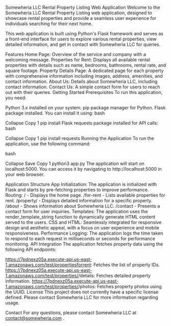 Somewheria LLC Rental Property Listing Web Application
Welcome to the Somewheria LLC Rental Property Listing web application, designed to showcase rental properties and provide a seamless user experience for individuals searching for their next home.

This web application is built using Python's Flask framework and serves as a front-end interface for users to explore various rental properties, view detailed information, and get in contact with Somewheria LLC for queries.

Features
Home Page: Overview of the service and company with a welcoming message.
Properties for Rent: Displays all available rental properties with details such as name, bedrooms, bathrooms, rental rate, and square footage.
Property Details Page: A dedicated page for each property with comprehensive information including images, address, amenities, and contact information.
About Us: Details about Somewheria LLC, including contact information.
Contact Us: A simple contact form for users to reach out with their queries.
Getting Started
Prerequisites
To run this application, you need:

Python 3.x installed on your system.
pip package manager for Python.
Flask package installed. You can install it using:
bash

Collapse
Copy
1
pip install Flask
requests package installed for API calls:
bash

Collapse
Copy
1
pip install requests
Running the Application
To run the application, use the following command:

bash

Collapse
Save
Copy
1
python3 app.py
The application will start on localhost:5000. You can access it by navigating to http://localhost:5000 in your web browser.

Application Structure
App Initialization: The application is initialized with Flask and starts by pre-fetching properties to improve performance.
Routing:
/ - Displays the home page.
/for-rent - Lists available properties for rent.
/property/<uuid> - Displays detailed information for a specific property.
/about - Shows information about Somewheria LLC.
/contact - Presents a contact form for user inquiries.
Templates: The application uses the render_template_string function to dynamically generate HTML content served to the users.
CSS and HTML: Seamlessly integrated for responsive design and aesthetic appeal, with a focus on user experience and mobile responsiveness.
Performance Logging: The application logs the time taken to respond to each request in milliseconds or seconds for performance monitoring.
API Integration
The application fetches property data using the following API endpoints:

https://7pdnexz05a.execute-api.us-east-1.amazonaws.com/test/propertiesforrent: Fetches the list of property IDs.
https://7pdnexz05a.execute-api.us-east-1.amazonaws.com/test/properties/<uuid>/details: Fetches detailed property information.
https://7pdnexz05a.execute-api.us-east-1.amazonaws.com/test/properties/<uuid>/photos: Fetches property photos using the UUID.
License
This project does not currently have a specific license defined. Please contact Somewheria LLC for more information regarding usage.

Contact
For any questions, please contact Somewheria LLC at contact@somewheria.com .
